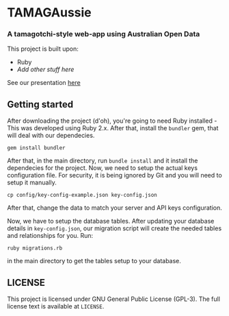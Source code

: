 # TAMAGAussie
### A tamagotchi-style web-app using Australian Open Data

This project is built upon:
  - Ruby
  - _Add other stuff here_

See our presentation [here](https://docs.google.com/presentation/d/1srMlVyDjMdTk0IPZF_rylslNJ-Ira0jjxb4UmkoYwbU/pub?start=true&loop=false&delayms=3000)

## Getting started

After downloading the project (d'oh), you're going to need Ruby installed - This was developed using Ruby 2.x. After that, install the `bundler` gem, that will deal with our dependecies.

`gem install bundler`

After that, in the main directory, run `bundle install` and it install the dependecies for the project. Now, we need to setup the actual keys configuration file. For security, it is being ignored by Git and you will need to setup it manually.

`cp config/key-config-example.json key-config.json`

After that, change the data to match your server and API keys configuration.

Now, we have to setup the database tables. After updating your database details in `key-config.json`, our migration script will create the needed tables and relationships for you. Run:

`ruby migrations.rb`

in the main directory to get the tables setup to your database.


## LICENSE

This project is licensed under GNU General Public License (GPL-3). The full license text is available at `LICENSE`.

